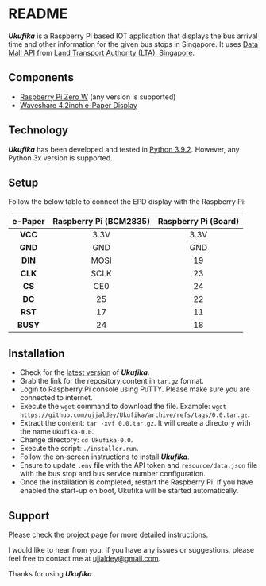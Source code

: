 # README #

_**Ukufika**_ is a Raspberry Pi based IOT application that displays the bus arrival time and other information for the given bus stops in Singapore. It uses [Data Mall API](https://datamall.lta.gov.sg/content/datamall/en.html) from [Land Transport Authority (LTA), Singapore](https://www.lta.gov.sg/content/ltagov/en.html).

## Components ##

* [Raspberry Pi Zero W](https://www.raspberrypi.com/products/raspberry-pi-zero/) (any version is supported)
* [Waveshare 4.2inch e-Paper Display](https://www.waveshare.com/wiki/4.2inch_e-Paper_Module)

## Technology ##

_**Ukufika**_ has been developed and tested in [Python 3.9.2](https://www.python.org/downloads/release/python-392/). However, any Python 3x version is supported. 

## Setup ##

Follow the below table to connect the EPD display with the Raspberry Pi:

| **e-Paper** | **Raspberry Pi (BCM2835)** | **Raspberry Pi (Board)** |
|:-----------:|:--------------------------:|:------------------------:|
|   **VCC**   |            3.3V            |           3.3V           |
|   **GND**   |            GND             |           GND            |
|   **DIN**   |            MOSI            |            19            |
|   **CLK**   |            SCLK            |            23            |
|   **CS**    |            CE0             |            24            |
|   **DC**    |             25             |            22            |
|   **RST**   |             17             |            11            |
|  **BUSY**   |             24             |            18            |


## Installation ##

* Check for the [latest version](https://github.com/ujjaldey/Ukufika/releases/latest) of _**Ukufika**_.
* Grab the link for the repository content in `tar.gz` format.
* Login to Raspberry Pi console using PuTTY. Please make sure you are connected to internet.
* Execute the `wget` command to download the file. Example: `wget https://github.com/ujjaldey/Ukufika/archive/refs/tags/0.0.tar.gz`.
* Extract the content: `tar -xvf 0.0.tar.gz`. It will create a directory with the name `Ukufika-0.0`.
* Change directory: `cd Ukufika-0.0`.
* Execute the script: `./installer.run`.
* Follow the on-screen instructions to install _**Ukufika**_.
* Ensure to update `.env` file with the API token and `resource/data.json` file with the bus stop and bus service number configuration. 
* Once the installation is completed, restart the Raspberry Pi. If you have enabled the start-up on boot, Ukufika will be started automatically.

## Support ##

Please check the [project page](https://ujjaldey.in/projects/ukufika/) for more detailed instructions.

I would like to hear from you. If you have any issues or suggestions, please feel free to contact me at [ujjaldey@gmail.com](mailto:ujjaldey@gmail.com).

Thanks for using _**Ukufika**_.